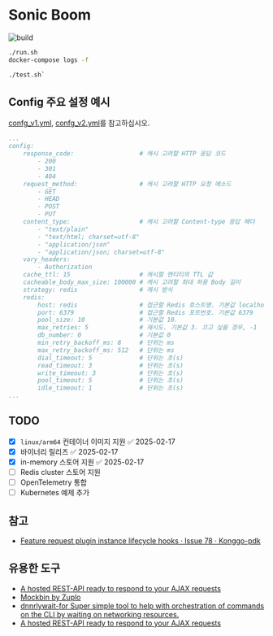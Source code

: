 # Sonic Boom

![build](https://github.com/unchartedsky/sonic-boom/workflows/build/badge.svg)

```bash
./run.sh
docker-compose logs -f
```

```bash
./test.sh`
```

## Config 주요 설정 예시

[confg_v1.yml](./confg_v1.yml), [confg_v2.yml](./confg_v2.yml)를 참고하십시오.

```yaml
...
config:
    response_code:                  # 캐시 고려할 HTTP 응답 코드
        - 200
        - 301
        - 404
    request_method:                 # 캐시 고려할 HTTP 요청 메소드
        - GET
        - HEAD
        - POST
        - PUT
    content_type:                   # 캐시 고려할 Content-type 응답 헤더
        - "text/plain"
        - "text/html; charset=utf-8"
        - "application/json"
        - "application/json; charset=utf-8"
    vary_headers:
        - Authorization
    cache_ttl: 15                   # 캐시할 엔티티의 TTL 값
    cacheable_body_max_size: 100000 # 캐시 고려할 최대 허용 Body 길이
    strategy: redis                 # 캐시 방식
    redis:
        host: redis                 # 접근할 Redis 호스트명. 기본값 localhost
        port: 6379                  # 접근할 Redis 포트번호. 기본값 6379
        pool_size: 10               # 기본값 10.
        max_retries: 5              # 재시도. 기본값 3. 끄고 싶을 경우, -1
        db_number: 0                # 기본값 0
        min_retry_backoff_ms: 8     # 단위는 ms
        max_retry_backoff_ms: 512   # 단위는 ms
        dial_timeout: 5             # 단위는 초(s)
        read_timeout: 3             # 단위는 초(s)
        write_timeout: 3            # 단위는 초(s)
        pool_timeout: 5             # 단위는 초(s)
        idle_timeout: 1             # 단위는 초(s)
...
```

## TODO

- [x] `linux/arm64` 컨테이너 이미지 지원 ✅ 2025-02-17
- [x] 바이너리 릴리즈 ✅ 2025-02-17
- [x] in-memory 스토어 지원 ✅ 2025-02-17
- [ ] Redis cluster 스토어 지원
- [ ] OpenTelemetry 통합
- [ ] Kubernetes 예제 추가

## 참고

- [Feature request plugin instance lifecycle hooks · Issue 78 · Konggo-pdk](https://github.com/Kong/go-pdk/issues/78)

## 유용한 도구

- [A hosted REST-API ready to respond to your AJAX requests](https://reqres.in/)
- [Mockbin by Zuplo](https://mockbin.io/)
- [dnnrlywait-for Super simple tool to help with orchestration of commands on the CLI by waiting on networking resources.](https://github.com/dnnrly/wait-for)
- [A hosted REST-API ready to respond to your AJAX requests](https://reqres.in/)
